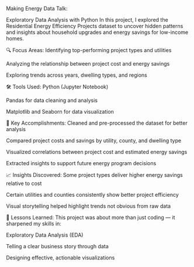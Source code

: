 Making Energy Data Talk:

Exploratory Data Analysis with Python
In this project, I explored the Residential Energy Efficiency Projects dataset to uncover hidden patterns and insights about household upgrades and energy savings for low-income homes.

🔍 Focus Areas:
Identifying top-performing project types and utilities

Analyzing the relationship between project cost and energy savings

Exploring trends across years, dwelling types, and regions

🛠 Tools Used:
Python (Jupyter Notebook)

Pandas for data cleaning and analysis

Matplotlib and Seaborn for data visualization

🎯 Key Accomplishments:
Cleaned and pre-processed the dataset for better analysis

Compared project costs and savings by utility, county, and dwelling type

Visualized correlations between project cost and estimated energy savings

Extracted insights to support future energy program decisions

📈 Insights Discovered:
Some project types deliver higher energy savings relative to cost

Certain utilities and counties consistently show better project efficiency

Visual storytelling helped highlight trends not obvious from raw data

🧠 Lessons Learned:
This project was about more than just coding — it sharpened my skills in:

Exploratory Data Analysis (EDA)

Telling a clear business story through data

Designing effective, actionable visualizations
